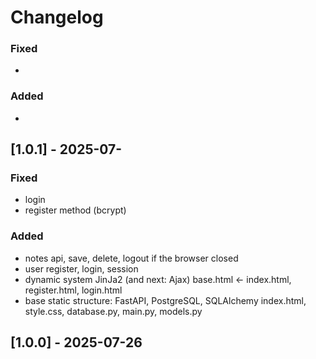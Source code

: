# Changelog




### Fixed
- 
### Added
-
## [1.0.1] - 2025-07-

### Fixed
- login
- register method (bcrypt)
### Added
- notes api, save, delete, logout if the browser closed
- user register, login, session
- dynamic system JinJa2 (and next: Ajax)
    base.html <- index.html, register.html, login.html
- base static structure: FastAPI, PostgreSQL, SQLAlchemy
    index.html, style.css, database.py, main.py, models.py
## [1.0.0] - 2025-07-26    